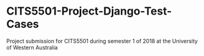 # CITS5501-Project-Django-Test-Cases
Project submission for CITS5501 during semester 1 of 2018 at the University of Western Australia
